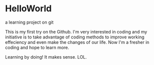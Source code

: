 # HelloWorld
a learning project on git

This is my first try on the Github. I'm very interested in coding and my initiative is to take advantage of coding methods to improve working effeciency and even make the changes of our life. Now I'm a fresher in coding and hope to learn more.

Learning by doing! It makes sense. LOL.
